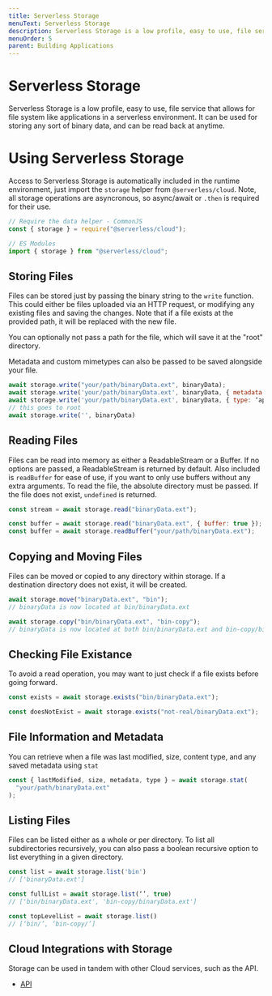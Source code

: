 ```yaml
---
title: Serverless Storage
menuText: Serverless Storage
description: Serverless Storage is a low profile, easy to use, file service that allows for file system like applications in a serverless environment.
menuOrder: 5
parent: Building Applications
---
```


# Serverless Storage

Serverless Storage is a low profile, easy to use, file service that allows for file system like applications in a serverless environment. It can be used for storing any sort of binary data, and can be read back at anytime.

# Using Serverless Storage

Access to Serverless Storage is automatically included in the runtime environment, just import the `storage` helper from `@serverless/cloud`. Note, all storage operations are asyncronous, so async/await or `.then` is required for their use.

```javascript
// Require the data helper - CommonJS
const { storage } = require("@serverless/cloud");

// ES Modules
import { storage } from "@serverless/cloud";
```

## Storing Files

Files can be stored just by passing the binary string to the `write` function. This could either be files uploaded via an HTTP request, or modifying any existing files and saving the changes. Note that if a file exists at the provided path, it will be replaced with the new file.

You can optionally not pass a path for the file, which will save it at the "root" directory.

Metadata and custom mimetypes can also be passed to be saved alongside your file.

```javascript
await storage.write("your/path/binaryData.ext", binaryData);
await storage.write('your/path/binaryData.ext', binaryData, { metadata: { isThisAFile: true } })
await storage.write('your/path/binaryData.ext', binaryData, { type: ‘application/octet-stream’ })
// this goes to root
await storage.write('', binaryData)
```

## Reading Files

Files can be read into memory as either a ReadableStream or a Buffer. If no options are passed, a ReadableStream is returned by default.
Also included is `readBuffer` for ease of use, if you want to only use buffers without any extra arguments. To read the file, the absolute directory must be passed. If the file does not exist, `undefined` is returned.

```javascript
const stream = await storage.read("binaryData.ext");

const buffer = await storage.read("binaryData.ext", { buffer: true });
const buffer = await storage.readBuffer("your/path/binaryData.ext");
```

## Copying and Moving Files

Files can be moved or copied to any directory within storage. If a destination directory does not exist, it will be created.

```javascript
await storage.move("binaryData.ext", "bin");
// binaryData is now located at bin/binaryData.ext

await storage.copy("bin/binaryData.ext", "bin-copy");
// binaryData is now located at both bin/binaryData.ext and bin-copy/binaryData.ext
```

## Checking File Existance

To avoid a read operation, you may want to just check if a file exists before going forward.

```javascript
const exists = await storage.exists("bin/binaryData.ext");

const doesNotExist = await storage.exists("not-real/binaryData.ext");
```

## File Information and Metadata

You can retrieve when a file was last modified, size, content type, and any saved metadata using `stat`

```javascript
const { lastModified, size, metadata, type } = await storage.stat(
  "your/path/binaryData.ext"
);
```

## Listing Files

Files can be listed either as a whole or per directory. To list all subdirectories recursively, you can also pass a boolean recursive option to list everything in a given directory.

```javascript
const list = await storage.list('bin')
// ['binaryData.ext']

const fullList = await storage.list(‘’, true)
// ['bin/binaryData.ext', 'bin-copy/binaryData.ext']

const topLevelList = await storage.list()
// [‘bin/’, ‘bin-copy/’]
```

## Cloud Integrations with Storage

Storage can be used in tandem with other Cloud services, such as the API.

- [API](/cloud/docs/apps/api)
